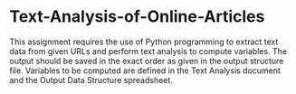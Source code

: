 # Text-Analysis-of-Online-Articles
This assignment requires the use of Python programming to extract text data from given URLs and perform text analysis to compute variables. The output should be saved in the exact order as given in the output structure file. Variables to be computed are defined in the Text Analysis document and the Output Data Structure spreadsheet.
